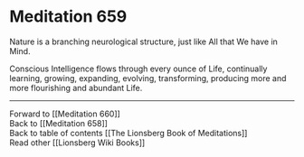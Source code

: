 # Meditation 659

Nature is a branching neurological structure, just like All that We have in Mind. 

Conscious Intelligence flows through every ounce of Life, continually learning, growing, expanding, evolving, transforming, producing more and more flourishing and abundant Life. 

___

Forward to [[Meditation 660]]   
Back to [[Meditation 658]]  
Back to table of contents [[The Lionsberg Book of Meditations]]  
Read other [[Lionsberg Wiki Books]] 
